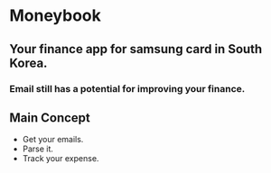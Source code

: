 # Moneybook
## Your finance app for samsung card in South Korea.
### Email still has a potential for improving your finance.

## Main Concept
* Get your emails.
* Parse it.
* Track your expense.
